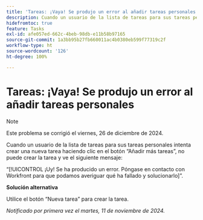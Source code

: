 ```yaml
---
title: 'Tareas: ¡Vaya! Se produjo un error al añadir tareas personales'
description: Cuando un usuario de la lista de tareas para sus tareas personales intenta crear una nueva tarea haciendo clic en el botón “Añadir más tareas”, no puede crear la tarea y ve un mensaje de error. Hay una solución disponible.
hidefromtoc: true
feature: Tasks
exl-id: afe057ed-662c-4beb-98db-e11b58b97165
source-git-commit: 1a3bb95b27fb660011ac4b0380eb599f77319c2f
workflow-type: ht
source-wordcount: '126'
ht-degree: 100%

---
```


# Tareas: ¡Vaya! Se produjo un error al añadir tareas personales

>[!NOTE]
>
>Este problema se corrigió el viernes, 26 de diciembre de 2024.

Cuando un usuario de la lista de tareas para sus tareas personales intenta crear una nueva tarea haciendo clic en el botón “Añadir más tareas”, no puede crear la tarea y ve el siguiente mensaje:

“[!UICONTROL ¡Uy! Se ha producido un error. Póngase en contacto con Workfront para que podamos averiguar qué ha fallado y solucionarlo]”.

**Solución alternativa**

Utilice el botón “Nueva tarea” para crear la tarea.

_Notificado por primera vez el martes, 11 de noviembre de 2024._
